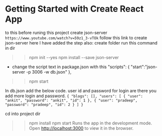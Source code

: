 # Getting Started with Create React App

to this before runing this project
create json-server
`https://www.youtube.com/watch?v=59z1_3-vTOk` follow this link to create json-server
here I have added the step also:
create folder run this command in dir
>> npm init --yes
>> npm install --save json-server
- change the script text in package.json with this 
"scripts": {
    "start":"json-server -p 3006 -w db.json"
  },
  
>> npm start

In db.json add the below code.
user id and password for login are there you add more login and password.
`{
  "blogs": [],
  "users": [
    {
      "user": "ankit",
      "password": "ankit",
      "id": 1
    },
    {
      "user": "pradeep",
      "password": "pradeep",
      "id": 2
    }
  ]
}`

cd into project dir
>>npm install
>>npm start
Runs the app in the development mode.\
Open [http://localhost:3000](http://localhost:3000) to view it in the browser.

